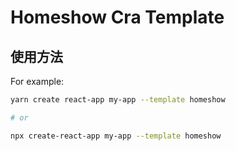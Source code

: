 # Homeshow Cra Template

## 使用方法

For example:

```sh
yarn create react-app my-app --template homeshow

# or

npx create-react-app my-app --template homeshow

```
